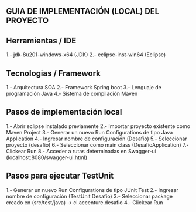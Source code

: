 ## GUIA DE IMPLEMENTACIÓN (LOCAL) DEL PROYECTO

## Herramientas / IDE
1.- jdk-8u201-windows-x64 (JDK)
2.- eclipse-inst-win64 (Eclipse)

## Tecnologias / Framework
1.- Arquitectura SOA
2.- Framework Spring boot
3.- Lenguaje de programación Java
4.- Sistema de compilación Maven

## Pasos de implementación local
1.- Abrir eclipse instalado previamente
2.- Importar proyecto existente como Maven Project
3.- Generar un nuevo Run Configurations de tipo Java Application
4.- Ingresar nombre de configuración (Desafio)
5.- Seleccionar proyecto (desafio)
6.- Seleccionar como main class (DesafioApplication)
7.- Clickear Run
8.- Acceder a rutas determinadas en Swagger-ui (localhost:8080/swagger-ui.html)

## Pasos para ejecutar TestUnit
1.- Generar un nuevo Run Configurations de tipo JUnit Test
2.- Ingresar nombre de configuración (TestUnit Desafio)
3.- Seleccionar package creado en (src/test/java) -> cl.accenture.desafio
4.- Clickear Run